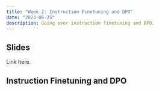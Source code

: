 ```yaml
---
title: "Week 2: Instruction Finetuning and DPO"
date: "2023-06-25"
description: Going over instruction finetuning and DPO.
---
```


## Slides

Link here.

## Instruction Finetuning and DPO
